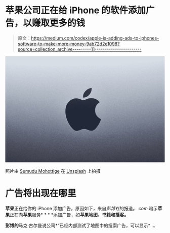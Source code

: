 # 苹果公司正在给 iPhone 的软件添加广告，以赚取更多的钱

> 原文：<https://medium.com/codex/apple-is-adding-ads-to-iphones-software-to-make-more-money-9ab72d2e1098?source=collection_archive---------11----------------------->

![](img/f74071fea1d0e10fa4bfbe0b6de92d8c.png)

照片由 [Sumudu Mohottige](https://unsplash.com/@stm_2790?utm_source=medium&utm_medium=referral) 在 [Unsplash](https://unsplash.com?utm_source=medium&utm_medium=referral) 上拍摄

# 广告将出现在哪里

**苹果**正在给你的 iPhone 添加广告，原因如下，来自*彭博社*的报道。 *com* 暗示**苹果**正在向**苹果**服务* * * *添加广告，如**苹果地图、书籍和播客。**

**彭博的**马克·古尔曼说公司*“已经内部测试了地图中的搜索广告，可以显示* …